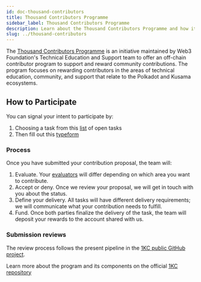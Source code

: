 ```yaml
---
id: doc-thousand-contributors
title: Thousand Contributors Programme
sidebar_label: Thousand Contributors Programme
description: Learn about the Thousand Contributors Programme and how it can support your contributions.
slug: ../thousand-contributors
---
```


The [Thousand Contributors Programme](https://github.com/w3f/1KC) is an initiative maintained by 
Web3 Foundation's Technical Education and Support team to offer an off-chain contributor program to 
support and reward community contributions. The program focuses on rewarding contributors in the areas 
of technical education, community, and support that relate to the Polkadot and Kusama ecosystems.

## How to Participate

You can signal your intent to participate by: 

1. Choosing a task from this [list](https://github.com/orgs/w3f/projects/13) of open tasks
2. Then fill out this [typeform](https://form.typeform.com/to/I9vjnCcI)

### Process

Once you have submitted your contribution proposal, the team will:

1. Evaluate. Your [evaluators](#1kc-evaluators) will differ depending on which area you want to contribute.
2. Accept or deny. Once we review your proposal, we will get in touch with you about the status.
3. Define your delivery. All tasks will have different delivery requirements; we will communicate what your 
contribution needs to fulfill.
4. Fund. Once both parties finalize the delivery of the task, the team will deposit your rewards to the account
shared with us.

### Submission reviews

The review process follows the present pipeline in the [1KC public GitHub project](https://github.com/orgs/w3f/projects/13).

Learn more about the program and its components on the official [1KC repository](https://github.com/w3f/1KC)

